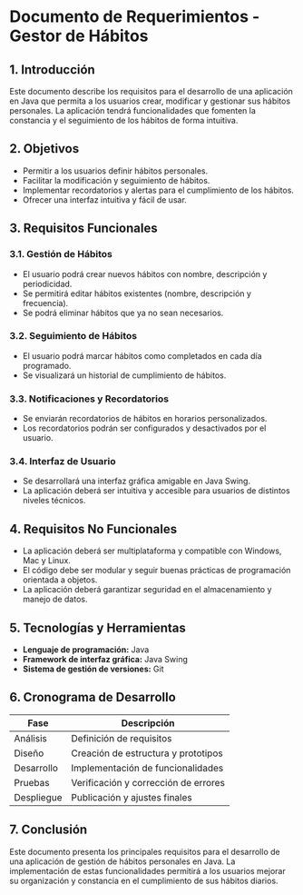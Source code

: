 # Documento de Requerimientos - Gestor de Hábitos

## 1. Introducción
Este documento describe los requisitos para el desarrollo de una aplicación en Java que permita a los usuarios crear, modificar y gestionar sus hábitos personales. La aplicación tendrá funcionalidades que fomenten la constancia y el seguimiento de los hábitos de forma intuitiva.

## 2. Objetivos
- Permitir a los usuarios definir hábitos personales.
- Facilitar la modificación y seguimiento de hábitos.
- Implementar recordatorios y alertas para el cumplimiento de los hábitos.
- Ofrecer una interfaz intuitiva y fácil de usar.

## 3. Requisitos Funcionales
### 3.1. Gestión de Hábitos
- El usuario podrá crear nuevos hábitos con nombre, descripción y periodicidad.
- Se permitirá editar hábitos existentes (nombre, descripción y frecuencia).
- Se podrá eliminar hábitos que ya no sean necesarios.

### 3.2. Seguimiento de Hábitos
- El usuario podrá marcar hábitos como completados en cada día programado.
- Se visualizará un historial de cumplimiento de hábitos.

### 3.3. Notificaciones y Recordatorios
- Se enviarán recordatorios de hábitos en horarios personalizados.
- Los recordatorios podrán ser configurados y desactivados por el usuario.

### 3.4. Interfaz de Usuario
- Se desarrollará una interfaz gráfica amigable en Java Swing.
- La aplicación deberá ser intuitiva y accesible para usuarios de distintos niveles técnicos.

## 4. Requisitos No Funcionales
- La aplicación deberá ser multiplataforma y compatible con Windows, Mac y Linux.
- El código debe ser modular y seguir buenas prácticas de programación orientada a objetos.
- La aplicación deberá garantizar seguridad en el almacenamiento y manejo de datos.

## 5. Tecnologías y Herramientas
- **Lenguaje de programación:** Java
- **Framework de interfaz gráfica:** Java Swing
- **Sistema de gestión de versiones:** Git

## 6. Cronograma de Desarrollo
| Fase | Descripción 
|------|------------|
| Análisis | Definición de requisitos |
| Diseño | Creación de estructura y prototipos |
| Desarrollo | Implementación de funcionalidades |
| Pruebas | Verificación y corrección de errores |
| Despliegue | Publicación y ajustes finales |

## 7. Conclusión
Este documento presenta los principales requisitos para el desarrollo de una aplicación de gestión de hábitos personales en Java. La implementación de estas funcionalidades permitirá a los usuarios mejorar su organización y constancia en el cumplimiento de sus hábitos diarios.
